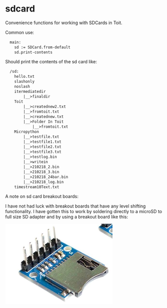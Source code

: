 # sdcard

Convenience functions for working with SDCards in Toit.

Common use:

```toit
  main:
    sd := SDCard.from-default
    sd.print-contents
```
Should print the contents of the sd card like:
```
  /sd:
    hello.txt
    slashonly
    noslash
    itermediatedir
        |__>finaldir
    Toit
        |__>creatednew2.txt
        |__>fromtoit.txt
        |__>creatednew.txt
        |__>Folder In Toit
            |__>fromtoit.txt
    Micropython
        |__>testfile.txt
        |__>testfile1.txt
        |__>testfile2.txt
        |__>testfile3.txt
        |__>testlog.bin
        |__>writein
        |__>210218_2.bin
        |__>210218_3.bin
        |__>210218_24bar.bin
        |__>210218_log.bin
    timestream10Text.txt
 ```

A note on sd card breakout boards:

I have not had luck with breakout boards that have any level shifting functionality. I have gotten this to work by soldering directly to
a microSD to full size SD adapter and by using a breakout board like this:

![Breakout](./breakout.png)
